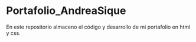 # Portafolio_AndreaSique
En este repositorio almaceno el código y desarrollo de mi portafolio en html y css.
